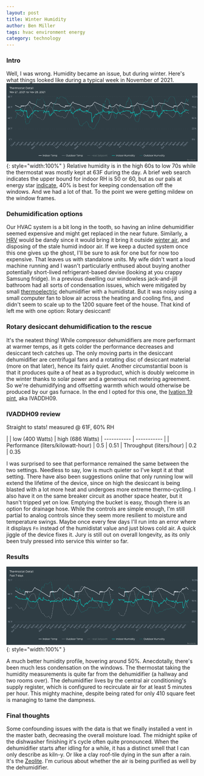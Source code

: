 ```yaml
---
layout: post
title: Winter Humidity
author: Ben Miller
tags: hvac environment energy
category: technology
---
```


### Intro
Well, I was wrong. Humidity became an issue, but during winter. Here's what things looked like during a typical week in November of 2021.
![Example week November 2021](/images/humidity_2021_week.png){: style="width:100%" }
Relative humidity is in the high 60s to low 70s while the thermostat was mostly kept at 63F during the day. A brief web search indicates the upper bound for indoor RH is 50 or 60, but as our pals at energy star [indicate](https://www.energystar.gov/products/appliances/dehumidifiers/dehumidifier_basics#:~:text=The%20optimum%20RH%20level%20for,RH%20to%20prevent%20window%20condensation.), 40% is best for keeping condensation off the windows. And we had a lot of that. To the point we were getting mildew on the window frames.

### Dehumidification options
Our HVAC system is a bit long in the tooth, so having an inline dehumidifier seemed expensive and might get replaced in the near future. Similarly, a [HRV](https://en.wikipedia.org/wiki/Heat_recovery_ventilation) would be dandy since it would bring it bring it outside [winter air](https://www.energyvanguard.com/blog/cold-air-is-dry-air/), and disposing of the stale humid indoor air. If we keep a ducted system once this one gives up the ghost, I'll be sure to ask for one but for now too expensive. That leaves us with standalone units. My wife didn't want a loud machine running and I wasn't particularly enthused about buying another potentially short-lived refrigerant-based devise (looking at you crappy Samsung fridge). In a previous dwelling our windowless jack-and-jill bathroom had all sorts of condensation issues, which were mitigated by small [thermoelectric](https://en.wikipedia.org/wiki/Thermoelectric_cooling#Consumer_products) dehumidifier with a humidistat. But it was noisy using a small computer fan to blow air across the heating and cooling fins, and didn't seem to scale up to the 1200 square feet of the house. That kind of left me with one option: Rotary desiccant!

### Rotary desiccant dehumidification to the rescue
It's the neatest thing! While compressor dehumidifiers are more performant at warmer temps, as it gets colder the performance decreases and desiccant tech catches up. The only moving parts in the desiccant dehumidifier are centrifugal fans and a rotating disc of desiccant material (more on that later), hence its fairly quiet. Another circumstantial boon is that it produces quite a of heat as a byproduct, which is doubly welcome in the winter thanks to solar power and a generous net metering agreement. So we're dehumidifying and offsetting warmth which would otherwise be produced by our gas furnace. In the end I opted for this one, the [Ivation 19 pint](https://www.ivationproducts.com/products/ivation-19-pint-small-area-desiccant-dehumidifier-compact-and-quiet-with-continuous-drain-hose-for-smaller-spaces-bathroom-attic-crawlspace-and-closets-for-spaces-up-to-410-sq-ft), aka IVADDH09.

### IVADDH09 review
Straight to stats! measured @ 61F, 60% RH

|     | low (400 Watts) | high (686 Watts)
| ----------- | ----------- |
| Performance (liters/kilowatt-hour)      | 0.5        | 0.51
| Throughput (liters/hour)   | 0.2        | 0.35

I was surprised to see that performance remained the same between the two settings. Needless to say, low is much quieter so I've kept it at that setting. There have also been suggestions online that only running low will extend the lifetime of the device, since on high the desiccant is being blasted with a lot more heat and undergoes more extreme thermo-cycling. I also have it on the same breaker circuit as another space heater, but it hasn't tripped yet on low. Emptying the bucket is easy, though there is an option for drainage hose. While the controls are simple enough, I'm still partial to analog controls since they seem more resilient to moisture and temperature swings. Maybe once every few days I'll run into an error where it displays `Fn` instead of the humidistat value and just blows cold air. A quick jiggle of the device fixes it. Jury is still out on overall longevity, as its only been truly pressed into service this winter so far.


### Results

![Example week November 2022](/images/humidity_2022_week.png){: style="width:100%" }

A much better humidity profile, hovering around 50%. Anecdotally, there's been much less condensation on the windows. The thermostat taking the humidity measurements is quite far from the dehumidifier (a hallway and two rooms over). The dehumidifier lives by the central air conditioning's supply register, which is configured to recirculate air for at least 5 minutes per hour. This mighty machine, despite being rated for only 410 square feet is managing to tame the dampness.

### Final thoughts

 Some confounding issues with the data is that we finally installed a vent in the master bath, decreasing the overall moisture load. The midnight spike of the dishwasher finishing it's cycle often quite pronounced. When the dehumidifier starts after idling for a while, it has a distinct smell that I can only describe as kiln-y. Or like a clay roof-tile dying in the sun after a rain. It's the [Zeolite](https://en.wikipedia.org/wiki/Adsorption#Zeolites). I'm curious about whether the air is being purified as well by the dehumidifier.
